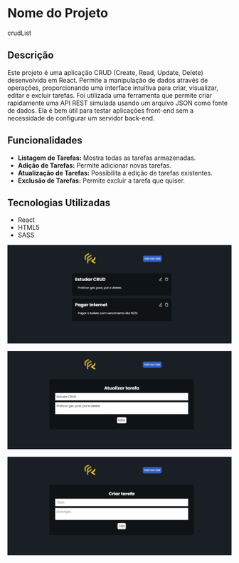 # Nome do Projeto

crudList

## Descrição

Este projeto é uma aplicação CRUD (Create, Read, Update, Delete) desenvolvida em React. Permite a manipulação de dados através de operações, proporcionando uma interface intuitiva para criar, visualizar, editar e excluir tarefas.
Foi utilizada uma ferramenta que permite criar rapidamente uma API REST simulada usando um arquivo JSON como fonte de dados. Ela é bem útil para testar aplicações front-end sem a necessidade de configurar um servidor back-end.

## Funcionalidades

- **Listagem de Tarefas:** Mostra todas as tarefas armazenadas.
- **Adição de Tarefas:** Permite adicionar novas tarefas.
- **Atualização de Tarefas:** Possibilita a edição de tarefas existentes.
- **Exclusão de Tarefas:** Permite excluir a tarefa que quiser.

## Tecnologias Utilizadas

- React
- HTML5
- SASS

<p align="center">
  <img src="/readme/readme.png"/>
</p>

<p align="center">
  <img src="/readme/readme1.png"/>
</p>

<p align="center">
  <img src="/readme/readme2.png"/>
</p>

